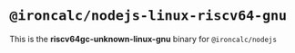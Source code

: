# `@ironcalc/nodejs-linux-riscv64-gnu`

This is the **riscv64gc-unknown-linux-gnu** binary for `@ironcalc/nodejs`
